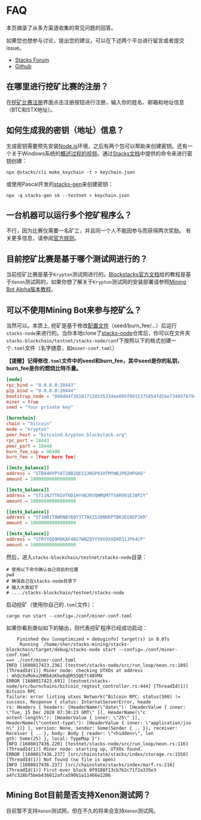 # FAQ

本页摘录了从多方渠道收集的常见问题的回答。

如果您也想参与讨论，提出您的建议，可以在下述两个平台进行留言或者提交issue。

- [Stacks Forum](https://forum.stacks.org/t/request-for-testing-alpha-mining-bot/11372)
- [Github](https://github.com/Daemon-Technologies)

## 在哪里进行挖矿比赛的注册？

在[挖矿比赛注册](https://daemontechnologies.co/minestx-challenge)界面点击注册按钮进行注册，输入你的姓名、邮箱和地址信息（BTC和STX地址）。

## 如何生成我的密钥（地址）信息？

生成密钥需要预先安装[Node.js](https://nodejs.dev/)环境，之后有两个包可以帮助来创建密钥。还有一个关于Windows系统的[概述过程的视频](https://youtu.be/82b8PGoQYpI)。通过[Stacks文档](https://docs.blockstack.org/start-mining#running-a-miner)中提供的命令来进行密钥创建：

```shell
npx @stacks/cli make_keychain -t > keychain.json
```

或使用Pascal开发的[stacks-gen](https://github.com/psq/stacks-gen)来创建密钥：

```shell
npx -q stacks-gen sk --testnet > keychain.json
```

## 一台机器可以运行多个挖矿程序么？

不行，因为比赛仅需要一名矿工，并且同一个人不能因参与而获得两次奖励。 有关更多信息，请参阅[官方规则](https://daemontechnologies.co/stx-mining-rules)。

## 目前挖矿比赛是基于哪个测试网进行的？

当前挖矿比赛是基于`Krypton`测试网进行的。[Blockstacks官方文档](https://docs.blockstack.org/start-mining)给的教程是基于`Xenon`测试网的，如果你想了解关于`Krypton`测试网的安装部署请参照[Mining Bot Alpha版本教程](https://daemon-technologies.github.io/docs/Mining-Bot-Alpha-Version/)。

## 可以不使用Mining Bot来参与挖矿么？

当然可以。本质上, 挖矿是基于修改[配置文件](https://github.com/Daemon-Technologies/Mining-Local-Server/blob/master/conf/miner-Krypton.toml)（seed/burn_fee/...）后运行`stacks-node`来进行的。当你本地clone了[stacks-node](https://github.com/blockstack/stacks-blockchain)仓库后，你可以在文件夹`stacks-blockchain/testnet/stacks-node/conf`下按照以下的格式创建一个`.toml`文件（名字随意，如`miner-conf.toml`）

**【提醒】记得修改`.toml`文件中的seed和burn_fee，其中seed是你的私钥，burn_fee是你的燃烧比特币量。**

```toml
[node]
rpc_bind = "0.0.0.0:20443"
p2p_bind = "0.0.0.0:20444"
bootstrap_node = "048dd4f26101715853533dee005f0915375854fd5be73405f679c1917a5d4d16aaaf3c4c0d7a9c132a36b8c5fe1287f07dad8c910174d789eb24bdfb5ae26f5f27@krypton.blockstack.org:20444"
miner = true
seed = "Your private key"

[burnchain]
chain = "bitcoin"
mode = "krypton"
peer_host = "bitcoind.krypton.blockstack.org"
rpc_port = 18443
peer_port = 18444
burn_fee_cap = 96400
burn_fee = [Your burn fee]

[[mstx_balance]]
address = "STB44HYPYAT2BB2QE513NSP81HTMYWBJP02HPGK6"
amount = 10000000000000000

[[mstx_balance]]
address = "ST11NJTTKGVT6D1HY4NJRVQWMQM7TVAR091EJ8P2Y"
amount = 10000000000000000

[[mstx_balance]]
address = "ST1HB1T8WRNBYB0Y3T7WXZS38NKKPTBR3EG9EPJKR"
amount = 10000000000000000

[[mstx_balance]]
address = "STRYYQQ9M8KAF4NS7WNZQYY59X93XEKR31JP64CP"
amount = 10000000000000000
```

然后，进入`stacks-blockchain/testnet/stacks-node`目录：

```shell
# 使用以下命令确认自己目前的位置
pwd
# 确保自己在stacks-node目录下
# 输入大致如下
# ..../stacks-blockchain/testnet/stacks-node
```

启动挖矿（使用你自己的`.toml`文件）：

```shell
cargo run start --config=./conf/miner-conf.toml
```

如果你看到类似如下的输出，则代表挖矿程序已经成功启动：

```shell
    Finished dev [unoptimized + debuginfo] target(s) in 0.07s
     Running `/home/sher/stacks-mining/stacks-blockchain/target/debug/stacks-node start --config=./conf/miner-conf.toml`
==> ./conf/miner-conf.toml
INFO [1608017423.236] [testnet/stacks-node/src/run_loop/neon.rs:109] [ThreadId(1)] Miner node: checking UTXOs at address
: mhQcXvMokx2HRb4zKhe8qDR5SQEft48VMX
ERROR [1608017423.691] [testnet/stacks-node/src/burnchains/bitcoin_regtest_controller.rs:444] [ThreadId(1)] Bitcoin RPC 
failure: error listing utxos Network("Bitcoin RPC: status(500) != success, Response { status: InternalServerError, heade
rs: Headers { headers: {HeaderName(\"date\"): [HeaderValue { inner: \"Tue, 15 Dec 2020 07:30:23 GMT\" }], HeaderName(\"c
ontent-length\"): [HeaderValue { inner: \"25\" }], HeaderName(\"content-type\"): [HeaderValue { inner: \"application/jso
n\" }]} }, version: None, sender: Some(Sender { .. }), receiver: Receiver { .. }, body: Body { reader: \"<hidden>\", len
gth: Some(25) }, local: TypeMap }")
INFO [1608017436.220] [testnet/stacks-node/src/run_loop/neon.rs:116] [ThreadId(1)] Miner node: starting up, UTXOs found.
ERROR [1608017436.237] [src/chainstate/stacks/index/storage.rs:1550] [ThreadId(1)] Not found (no file is open)
INFO [1608017436.237] [src/chainstate/stacks/index/marf.rs:216] [ThreadId(1)] First-ever block 0f9188f13cb7b2c71f2a335e3
a4fc328bf5beb436012afca590b1a11466e2206
```

## Mining Bot目前是否支持Xenon测试网？

目前暂不支持`Xenon`测试网，但在不久的将来会支持`Xenon`测试网。